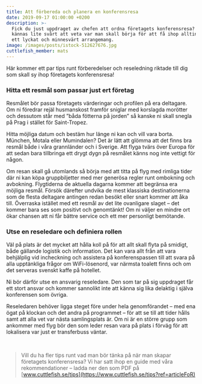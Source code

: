```yaml
---
title: Att förbereda och planera en konferensresa
date: 2019-09-17 01:00:00 +0200
description: >-
  Fick du just uppdraget av chefen att ordna företagets konferensresa? Det kan
  kännas lite svårt att veta var man skall börja för att få ihop allting till
  ett lyckat och minnesvärt arrangemang.
image: /images/posts/istock-512627676.jpg
cuttlefish_member: mats
---
```


H&auml;r kommer ett par tips runt förberedelser och reseledning riktade till dig som skall sy ihop företagets konferensresa\!

### Hitta ett resm&aring;l som passar just ert företag

Resm&aring;let bör passa företagets v&auml;rderingar och profilen p&aring; era deltagare. Om ni föredrar rej&auml;l husmanskost framför sniglar med korslagda morötter och dessutom st&aring;r med ”b&aring;da fötterna p&aring; jorden” s&aring; kanske ni skall snegla p&aring; Prag i st&auml;llet för Saint-Tropez.

Hitta möjliga datum och best&auml;m hur l&auml;nge ni kan och vill vara borta. M&uuml;nchen, Motala eller Mumindalen? Det &auml;r l&auml;tt att glömma att det finns bra resm&aring;l b&aring;de i v&aring;ra grannl&auml;nder och i Sverige. Att flyga tv&auml;rs över Europa för att sedan bara tillbringa ett drygt dygn p&aring; resm&aring;let k&auml;nns nog inte vettigt för n&aring;gon.

Om resan skall g&aring; utomlands s&aring; börja med att titta p&aring; flyg med rimliga tider d&auml;r ni kan köpa gruppbiljetter med mer generösa regler runt ombokning och avbokning. Flygtiderna de aktuella dagarna kommer att begr&auml;nsa era möjliga resm&aring;l. Försök d&auml;refter undvika de mest klassiska destinationerna som de flesta deltagare antingen redan besökt eller snart kommer att &aring;ka till. Överraska ist&auml;llet med ett resm&aring;l av det lite ovanligare slaget – det kommer bara ses som positivt och genomt&auml;nkt\! Om ni v&auml;ljer en mindre ort ökar chansen att ni f&aring;r b&auml;ttre service och ett mer personligt bemötande.

### Utse en reseledare och definiera rollen

V&auml;l p&aring; plats &auml;r det mycket att h&aring;lla koll p&aring; för att allt skall flyta p&aring; smidigt, b&aring;de g&auml;llande logistik och information. Det kan vara allt fr&aring;n att vara behj&auml;lplig vid incheckning och assistera p&aring; konferenspassen till att svara p&aring; alla uppt&auml;nkliga fr&aring;gor om WiFi-lösenord, var n&auml;rmsta toalett finns och om det serveras svenskt kaffe p&aring; hotellet.

Ni bör d&auml;rför utse en ansvarig reseledare. Den som tar p&aring; sig uppdraget f&aring;r ett stort ansvar och kommer sannolikt inte att k&auml;nna sig lika delaktig i sj&auml;lva konferensen som övriga.

Reseledaren behöver ligga steget före under hela genomförandet – med ena ögat p&aring; klockan och det andra p&aring; programmet – för att se till att tider h&aring;lls samt att alla vet var n&auml;sta samlingsplats &auml;r. Om ni &auml;r en större grupp som ankommer med flyg bör den som leder resan vara p&aring; plats i förv&auml;g för att lokalisera var just er transferbuss v&auml;ntar.

&nbsp;

> Vill du ha fler tips runt vad man bör t&auml;nka p&aring; n&auml;r man skapar företagets konferensresa? Vi har satt ihop en guide med v&aring;ra rekommendationer – ladda ner den som PDF p&aring; [www.cuttlefish.se/tips](https://www.cuttlefish.se/tips?ref=articleFoR)